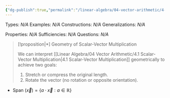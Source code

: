 ```yaml
---
{"dg-publish":true,"permalink":"/linear-algebra/04-vector-arithmetic/4-1-2-geometry-of-scalar-vector-multiplication/","tags":["Type/Proposition","Topic/Linear_Algebra"]}
---
```


Types: *N/A*
Examples: *N/A*
Constructions: *N/A*
Generalizations: *N/A*

Properties: *N/A*
Sufficiencies: *N/A*
Questions: *N/A*

> [!proposition|*] Geometry of Scalar-Vector Multiplication
> 
> We can interpret [[Linear Algebra/04 Vector Arithmetic/4.1 Scalar-Vector Multiplication\|4.1 Scalar-Vector Multiplication]] geometrically to achieve two goals:
> 1. Stretch or compress the original length.
> 2. Rotate the vector (no rotation or opposite orientation).

<style> .container {font-family: sans-serif; text-align: center;} .button-wrapper button {z-index: 1;height: 40px; width: 100px; margin: 10px;padding: 5px;} .excalidraw .App-menu_top .buttonList { display: flex;} .excalidraw-wrapper { height: 800px; margin: 50px; position: relative;} :root[dir="ltr"] .excalidraw .layer-ui__wrapper .zen-mode-transition.App-menu_bottom--transition-left {transform: none;} </style><script src="https://cdn.jsdelivr.net/npm/react@17/umd/react.production.min.js"></script><script src="https://cdn.jsdelivr.net/npm/react-dom@17/umd/react-dom.production.min.js"></script><script type="text/javascript" src="https://cdn.jsdelivr.net/npm/@excalidraw/excalidraw@0/dist/excalidraw.production.min.js"></script><div id="Drawing_2024-01-22_2306.42.excalidraw.md1"></div><script>(function(){const InitialData={"type":"excalidraw","version":2,"source":"https://github.com/zsviczian/obsidian-excalidraw-plugin/releases/tag/2.0.17","elements":[{"id":"YsDG_G0myQ9qd0dmW_Db4","type":"arrow","x":-97.81973513743725,"y":-301.83191272531064,"width":102.38326789597966,"height":96.88953156985394,"angle":0,"strokeColor":"#1e1e1e","backgroundColor":"transparent","fillStyle":"solid","strokeWidth":2,"strokeStyle":"solid","roughness":1,"opacity":100,"groupIds":[],"frameId":null,"roundness":{"type":2},"seed":662701515,"version":144,"versionNonce":1254375179,"isDeleted":false,"boundElements":null,"updated":1705994035765,"link":null,"locked":false,"points":[[0,0],[102.38326789597966,-96.88953156985394]],"lastCommittedPoint":null,"startBinding":null,"endBinding":null,"startArrowhead":null,"endArrowhead":"arrow"},{"id":"4l2RwN9Rv6LcTT65M6sDV","type":"arrow","x":-100,"y":-300,"width":0,"height":200,"angle":0,"strokeColor":"#1e1e1e","backgroundColor":"transparent","fillStyle":"solid","strokeWidth":2,"strokeStyle":"solid","roughness":1,"opacity":100,"groupIds":[],"frameId":null,"roundness":{"type":2},"seed":374369957,"version":90,"versionNonce":1642810149,"isDeleted":false,"boundElements":null,"updated":1705994035765,"link":null,"locked":false,"points":[[0,0],[0,-200]],"lastCommittedPoint":null,"startBinding":null,"endBinding":null,"startArrowhead":null,"endArrowhead":"arrow"},{"id":"M4RYMedFjOGsZf_FGPGYu","type":"arrow","x":-100,"y":-300,"width":200,"height":0,"angle":0,"strokeColor":"#1e1e1e","backgroundColor":"transparent","fillStyle":"solid","strokeWidth":2,"strokeStyle":"solid","roughness":1,"opacity":100,"groupIds":[],"frameId":null,"roundness":{"type":2},"seed":645860107,"version":91,"versionNonce":2107516331,"isDeleted":false,"boundElements":null,"updated":1705994035765,"link":null,"locked":false,"points":[[0,0],[-200,0]],"lastCommittedPoint":null,"startBinding":null,"endBinding":{"elementId":"Lwb2BQKy","focus":-1.203221944076199,"gap":15.23232556571321},"startArrowhead":null,"endArrowhead":"arrow"},{"id":"vxLTb4VK-LMFMkjkLFRyJ","type":"arrow","x":-100,"y":-300,"width":0,"height":200,"angle":0,"strokeColor":"#1e1e1e","backgroundColor":"transparent","fillStyle":"solid","strokeWidth":2,"strokeStyle":"solid","roughness":1,"opacity":100,"groupIds":[],"frameId":null,"roundness":{"type":2},"seed":270770245,"version":93,"versionNonce":1325440645,"isDeleted":false,"boundElements":null,"updated":1705994035765,"link":null,"locked":false,"points":[[0,0],[0,200]],"lastCommittedPoint":null,"startBinding":null,"endBinding":null,"startArrowhead":null,"endArrowhead":"arrow"},{"id":"HoxVFY7Qn65U_mMyShvWk","type":"arrow","x":-100,"y":-300,"width":200,"height":0,"angle":0,"strokeColor":"#1e1e1e","backgroundColor":"transparent","fillStyle":"solid","strokeWidth":2,"strokeStyle":"solid","roughness":1,"opacity":100,"groupIds":[],"frameId":null,"roundness":{"type":2},"seed":1428640587,"version":94,"versionNonce":365049931,"isDeleted":false,"boundElements":[],"updated":1705994035765,"link":null,"locked":false,"points":[[0,0],[200,0]],"lastCommittedPoint":null,"startBinding":null,"endBinding":{"elementId":"TpzX34WO","focus":1.1016109720381018,"gap":9.573164948062868},"startArrowhead":null,"endArrowhead":"arrow"},{"id":"Lwb2BQKy","type":"text","x":-284.7676744342868,"y":-297.4597256990475,"width":137.93994140625,"height":25,"angle":0,"strokeColor":"#1e1e1e","backgroundColor":"transparent","fillStyle":"solid","strokeWidth":2,"strokeStyle":"solid","roughness":1,"opacity":100,"groupIds":[],"frameId":null,"roundness":null,"seed":2057650149,"version":83,"versionNonce":1221887461,"isDeleted":false,"boundElements":[{"id":"M4RYMedFjOGsZf_FGPGYu","type":"arrow"},{"id":"3HBdTFGroJzFPp9eATMTn","type":"arrow"}],"updated":1705994035765,"link":null,"locked":false,"text":"-3    -2    -1","rawText":"-3    -2    -1","fontSize":20,"fontFamily":1,"textAlign":"left","verticalAlign":"top","baseline":18,"containerId":null,"originalText":"-3    -2    -1","lineHeight":1.25},{"id":"7l6KMJPM","type":"text","x":-120.63506857523811,"y":-449.52602862857185,"width":14.239990234375,"height":125,"angle":0,"strokeColor":"#1e1e1e","backgroundColor":"transparent","fillStyle":"solid","strokeWidth":2,"strokeStyle":"solid","roughness":1,"opacity":100,"groupIds":[],"frameId":null,"roundness":null,"seed":1057712843,"version":53,"versionNonce":1091237611,"isDeleted":false,"boundElements":null,"updated":1705994035765,"link":null,"locked":false,"text":"3\n\n2\n\n1","rawText":"3\n\n2\n\n1","fontSize":20,"fontFamily":1,"textAlign":"left","verticalAlign":"top","baseline":118,"containerId":null,"originalText":"3\n\n2\n\n1","lineHeight":1.25},{"id":"TpzX34WO","type":"text","x":-62.85314846857068,"y":-298.7298628495237,"width":153.2799835205078,"height":25,"angle":0,"strokeColor":"#1e1e1e","backgroundColor":"transparent","fillStyle":"solid","strokeWidth":2,"strokeStyle":"solid","roughness":1,"opacity":100,"groupIds":[],"frameId":null,"roundness":null,"seed":1817722821,"version":57,"versionNonce":1651802437,"isDeleted":false,"boundElements":[{"id":"HoxVFY7Qn65U_mMyShvWk","type":"arrow"}],"updated":1705994035765,"link":null,"locked":false,"text":"1      2      3","rawText":"1      2      3","fontSize":20,"fontFamily":1,"textAlign":"left","verticalAlign":"top","baseline":18,"containerId":null,"originalText":"1      2      3","lineHeight":1.25},{"id":"nFZfujey","type":"text","x":-128.56876564571382,"y":-261.2701371504763,"width":22.459976196289062,"height":125,"angle":0,"strokeColor":"#1e1e1e","backgroundColor":"transparent","fillStyle":"solid","strokeWidth":2,"strokeStyle":"solid","roughness":1,"opacity":100,"groupIds":[],"frameId":null,"roundness":null,"seed":1568784677,"version":41,"versionNonce":235069835,"isDeleted":false,"boundElements":null,"updated":1705994035765,"link":null,"locked":false,"text":"-1\n\n-2\n\n-3","rawText":"-1\n\n-2\n\n-3","fontSize":20,"fontFamily":1,"textAlign":"left","verticalAlign":"top","baseline":118,"containerId":null,"originalText":"-1\n\n-2\n\n-3","lineHeight":1.25},{"id":"SwUPIg5Jz7qexatKrBiEY","type":"arrow","x":-98.33016875727611,"y":-302.8183494973667,"width":45.08986884190671,"height":41.91452596571611,"angle":0,"strokeColor":"#e03131","backgroundColor":"transparent","fillStyle":"solid","strokeWidth":2,"strokeStyle":"solid","roughness":1,"opacity":100,"groupIds":[],"frameId":null,"roundness":{"type":2},"seed":1533039051,"version":201,"versionNonce":1899892901,"isDeleted":false,"boundElements":null,"updated":1705994035765,"link":null,"locked":false,"points":[[0,0],[45.08986884190671,-41.91452596571611]],"lastCommittedPoint":null,"startBinding":null,"endBinding":null,"startArrowhead":null,"endArrowhead":"arrow"},{"id":"3HBdTFGroJzFPp9eATMTn","type":"arrow","x":-99.31802686274426,"y":-299.8341904249013,"width":49.943057510233984,"height":42.95102945880126,"angle":0,"strokeColor":"#1971c2","backgroundColor":"transparent","fillStyle":"solid","strokeWidth":2,"strokeStyle":"solid","roughness":1,"opacity":100,"groupIds":[],"frameId":null,"roundness":{"type":2},"seed":1278336971,"version":72,"versionNonce":1441036331,"isDeleted":false,"boundElements":null,"updated":1705994035765,"link":null,"locked":false,"points":[[0,0],[-49.943057510233984,42.95102945880126]],"lastCommittedPoint":null,"startBinding":null,"endBinding":{"elementId":"Lwb2BQKy","focus":1.1877607396167935,"gap":15.576564732947475},"startArrowhead":null,"endArrowhead":"arrow"},{"id":"9sE_c_NoMt8gqmRNkigIm","type":"line","x":7.0996192981207855,"y":-401.0618350101074,"width":69.59655067436111,"height":69.59655067436108,"angle":0,"strokeColor":"#e03131","backgroundColor":"transparent","fillStyle":"solid","strokeWidth":2,"strokeStyle":"dotted","roughness":1,"opacity":100,"groupIds":[],"frameId":null,"roundness":{"type":2},"seed":1092146699,"version":99,"versionNonce":1121891333,"isDeleted":false,"boundElements":null,"updated":1705994035765,"link":null,"locked":false,"points":[[0,0],[69.59655067436111,-69.59655067436108]],"lastCommittedPoint":null,"startBinding":null,"endBinding":null,"startArrowhead":null,"endArrowhead":null},{"id":"iSQYxvXmMzbGZZy2lHik4","type":"line","x":-148.00126506188383,"y":-255.9033150321544,"width":109.03459605649903,"height":109.03459605649897,"angle":0,"strokeColor":"#e03131","backgroundColor":"transparent","fillStyle":"solid","strokeWidth":2,"strokeStyle":"dotted","roughness":1,"opacity":100,"groupIds":[],"frameId":null,"roundness":{"type":2},"seed":1824434539,"version":143,"versionNonce":1740789413,"isDeleted":false,"boundElements":null,"updated":1705994040130,"link":null,"locked":false,"points":[[0,0],[-109.03459605649903,109.03459605649897]],"lastCommittedPoint":null,"startBinding":null,"endBinding":null,"startArrowhead":null,"endArrowhead":null},{"id":"8tq3hndYbpPwkEj3Igy9h","type":"arrow","x":-150.65256223043093,"y":-255.2404907400176,"width":72.5792599889765,"height":72.5792599889765,"angle":0,"strokeColor":"#e03131","backgroundColor":"transparent","fillStyle":"solid","strokeWidth":2,"strokeStyle":"dotted","roughness":1,"opacity":100,"groupIds":[],"frameId":null,"roundness":{"type":2},"seed":915463045,"version":72,"versionNonce":1721383627,"isDeleted":true,"boundElements":null,"updated":1705994035765,"link":null,"locked":false,"points":[[0,0],[-72.5792599889765,72.5792599889765]],"lastCommittedPoint":null,"startBinding":null,"endBinding":null,"startArrowhead":null,"endArrowhead":"arrow"}],"appState":{"theme":"light","viewBackgroundColor":"#ffffff","currentItemStrokeColor":"#e03131","currentItemBackgroundColor":"transparent","currentItemFillStyle":"solid","currentItemStrokeWidth":2,"currentItemStrokeStyle":"dotted","currentItemRoughness":1,"currentItemOpacity":100,"currentItemFontFamily":1,"currentItemFontSize":20,"currentItemTextAlign":"left","currentItemStartArrowhead":null,"currentItemEndArrowhead":"arrow","scrollX":526.0431105782806,"scrollY":678.2402750847318,"zoom":{"value":1.1471343959351223},"currentItemRoundness":"round","gridSize":null,"gridColor":{"Bold":"#C9C9C9FF","Regular":"#EDEDEDFF"},"currentStrokeOptions":null,"previousGridSize":20,"frameRendering":{"enabled":true,"clip":true,"name":true,"outline":true}},"files":{}};InitialData.scrollToContent=true;App=()=>{const e=React.useRef(null),t=React.useRef(null),[n,i]=React.useState({width:void 0,height:void 0});return React.useEffect(()=>{i({width:t.current.getBoundingClientRect().width,height:t.current.getBoundingClientRect().height});const e=()=>{i({width:t.current.getBoundingClientRect().width,height:t.current.getBoundingClientRect().height})};return window.addEventListener("resize",e),()=>window.removeEventListener("resize",e)},[t]),React.createElement(React.Fragment,null,React.createElement("div",{className:"excalidraw-wrapper",ref:t},React.createElement(ExcalidrawLib.Excalidraw,{ref:e,width:n.width,height:n.height,initialData:InitialData,viewModeEnabled:!0,zenModeEnabled:!0,gridModeEnabled:!1})))},excalidrawWrapper=document.getElementById("Drawing_2024-01-22_2306.42.excalidraw.md1");ReactDOM.render(React.createElement(App),excalidrawWrapper);})();</script>
- Span $(\vec{x}) = \{ a \cdot \vec{x} : a \in \mathbb{R} \}$